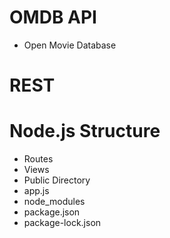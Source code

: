 # OMDB API
- Open Movie Database

# REST

# Node.js Structure
- Routes
- Views
- Public Directory
- app.js
- node_modules
- package.json
- package-lock.json
